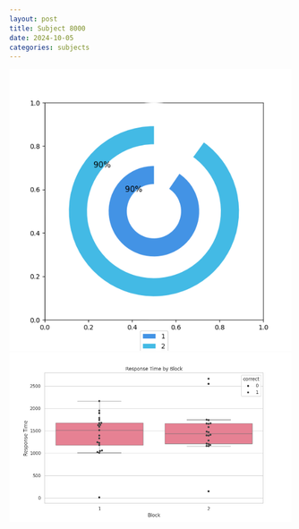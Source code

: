 ```yaml
---
layout: post
title: Subject 8000
date: 2024-10-05
categories: subjects
---
```


![](data/8000/run-4/8000__acc_test.png)
![](data/8000/run-4/8000_rt.png)

